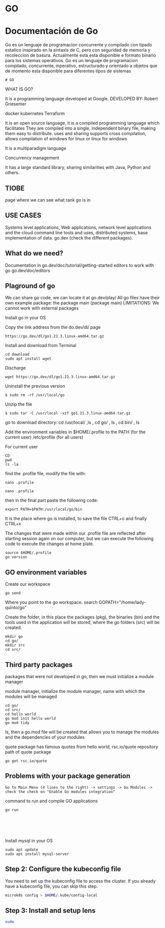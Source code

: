 # GO

<h1>Documentación de Go</h1>
    <p>
        Go es un lenguaje de programacion concurrente y compilado
        con tipado estatico inspirado en la sintaxis de C, pero con seguridad de 
        memoria y recoleccion de basura. 
        Actualmente esta esta disponible e formato binario 
        para los sistemas operativos. 
        Go es un lenguaje de programacion compilado, concurrente, 
        inperativo, estructurado y orientado a objetos que de momento
        esta disponible para diferentes tipos de sistemas
    </p>

    # GO

WHAT IS GO?

It is a programming language developed at Google.
DEVELOPED BY: Robert Griesemer

docker
kubernetes
Terraform

It is an open source language, it is a compiled programming language
which facilitates
They are compiled into a single, independent binary file, making them easy to distribute.
uses and sharing
supports cross compilation, allows compilation of windows for linux or linux for windows

It is a multiparadigm language

Concurrency management

It has a large standard library, sharing similarities with Java, Python and others.


## TIOBE

page where we can see what rank go is in

## USE CASES

Systems level applications, Web applications, network level applications and the cloud
command line tools and uses, distributed systems, base implementation
of data. go.dev (check the different packages).

## What do we need?

Documentation in go.dev/doc/tutorial/getting-started editors to work with go go.dev/doc/editors

## Plaground of go

We can share go code, we can locate it at go.dev/play/
All go files have their own example package: the package main (package main)
LIMITATIONS: We cannot work with external packages


Install go in your OS


Copy the link address from the do.dev/dl/ page


```shell
https://go.dev/dl/go1.21.3.linux-amd64.tar.gz
```


Install and download from Terminal
```shell
cd download
sudo apt install wget
```


Discharge


```shell
wget https://go.dev/dl/go1.21.3.linux-amd64.tar.gz
```


Uninstall the previous version
```shell
$ sudo rm -rf /usr/local/go
```


Unzip the file
```shell
$ sudo tar -C /usr/local -xzf go1.21.3.linux-amd64.tar.gz
```


go to download directory: cd /usr/local/ ,ls , cd go/ , ls , cd bin/ , ls

Add the environment variables in $HOME/.profile to the PATH (for the current user)
/etc/profile (for all users)


For current user
```shell
CD
pwd
ls -la
```


find the .profile file, modify the file with:


```shell
nano .profile
```


```shell
nano .profile
```


then in the final part paste the following code:
```shell
export PATH=$PATH:/usr/local/go/bin
```


It is the place where go is installed, to save the file CTRL+o and finally CTRL+x

The changes that were made within our .profile file are reflected after starting
session again on our computer, but we can execute the following code to
execute the changes at home plate.


```shell
source $HOME/.profile
go version
```


## GO environment variables


Create our workspace
```shell
go send
```

Where you point to the go workspace.
search GOPATH="/home/lady-quinto/go"


Create the folder, in this place the packages (pkg), the binaries (bin) and the tools used in the application will be stored, where the go folders (src) will be created.
```shell
mkdir go
cd go/
mkdir src
cd src/
```


## Third party packages


packages that were not developed in go, then we must initialize a module manager


module manager, initialize the module manager, name with which the modules will be managed
```shell
cd go/
cd src/
cd hello world
go mod init hello world
go mod tidy
```


ls, then a go.mod file will be created that allows you to manage the modules and the dependencies of your modules


quote package has famous quotes from hello world, rsc.io/quote repository path of quote package
```shell
go get rsc.io/quote
```


## Problems with your package generation
```shell
Go to Main Menu (4 lines to the right) -> settings -> Go Modules -> check the check on "Enable Go modules integration"
```


command to run and compile GO applications
```shell
go run
```


```shell

```
```shell

```

```shell

```
```shell

```
```shell

```


Install mysql in your OS
```shell
sudo apt update
sudo apt install mysql-server
```


## Step 2: Configure the kubeconfig file


You need to set up the kubeconfig file to access the cluster. If you already have a kubeconfig file, you can skip this step.


```bash
microk8s config > $HOME/.kube/config-local
```


## Step 3: Install and setup lens


```bash
sudo
